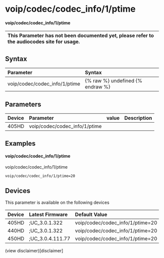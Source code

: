 ﻿---
description: voip/codec/codec_info/1/ptime
search:
    keywords: ['voip','codec','codec_info','1','ptime']
---

# voip/codec/codec_info/1/ptime

#### voip/codec/codec_info/1/ptime


| This Parameter has not been documented yet, please refer to the audiocodes site for usage.  |
| :--- |

## Syntax
| Parameter | Syntax |
| :--- | :--- |
|voip/codec/codec_info/1/ptime | {% raw %} undefined {% endraw %} |

## Parameters
|Device|Parameter|value|Description|
|:---|:---|:---|:---|
| 405HD | voip/codec/codec_info/1/ptime |  |  |

## Examples
#### voip/codec/codec_info/1/ptime

voip/codec/codec_info/1/ptime

```
voip/codec/codec_info/1/ptime=20
```

## Devices
This parameter is available on the following devices

| Device | Latest Firmware | Default Value |
|:---|:---|:---|
| 405HD | ;UC_3.0.1.322 | voip/codec/codec_info/1/ptime=20 
| 440HD | ;UC_3.0.1.322 | voip/codec/codec_info/1/ptime=20 
| 450HD | ;UC_3.0.4.111.77 | voip/codec/codec_info/1/ptime=20 

(view disclaimer)[disclaimer]
